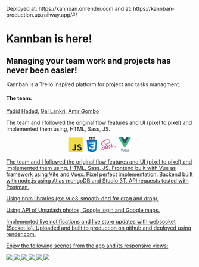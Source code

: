 ﻿<p>Deployed at: https://kannban.onrender.com and at: https://kannban-production.up.railway.app/#/</p>

<h1>Kannban is here!</h1>
<h2>Managing your team work and projects has never been easier!</h2>

<p>Kannban is a Trello inspired platform for project and tasks managment. </p>

<h4>
The team:
</h4>
<p>
<a href="https://github.com/YadidHadad">Yadid Hadad</a>, 
<a href="https://github.com/Gal-lankri">Gal Lankri</a>, 
<a href="https://github.com/amir2679">Amir Gombo</a>
</p>

<p>
The team and I followed the original flow features and UI (pixel to pixel) and implemented them using, HTML, Sass, JS.</p>
<p align="center">
<img src="https://raw.githubusercontent.com/devicons/devicon/master/icons/javascript/javascript-original.svg" alt="javascript" width="40" height="40"/>
<img src="https://raw.githubusercontent.com/devicons/devicon/master/icons/css3/css3-original-wordmark.svg" alt="css3" width="40" height="40"/>
<img src="https://raw.githubusercontent.com/devicons/devicon/master/icons/sass/sass-original.svg" alt="sass" width="40" height="40"/>
<a href="https://vuejs.org/" target="_blank" rel="noreferrer"> <img src="https://raw.githubusercontent.com/devicons/devicon/master/icons/vuejs/vuejs-original-wordmark.svg" alt="vuejs" width="40" height="40"/>

</p>
The team and I followed the original flow features and UI (pixel to pixel) and implemented them using, HTML, Sass, JS.
Frontend built with Vue as framework using Vite and Vuex. Pixel perfect implementation.
Backend built with node.js using Atlas mongoDB and Studio 3T. API requests tested with Postman.
</p>
<p>
Using npm libraries (ex: vue3-smooth-dnd for drag and drop).
</p>
<p>
Using API of Unsplash photos, Google login and Google maps.
</p>
<p>
Implemented live notifications and live store updates with websocket (Socket.io).
Uploaded and built to production on github and deployed using render.com.
</p>

<p>Enjoy the following scenes from the app and its responsive views:</p>

<p float="center">
<img src="https://res.cloudinary.com/dnznyz6om/image/upload/v1673554718/home_wt69gp.png"/>
<img src="https://res.cloudinary.com/dnznyz6om/image/upload/v1673554718/boards_zur9jn.png"/>
<img src="https://res.cloudinary.com/dnznyz6om/image/upload/v1673558217/board_2_qhqvdp.png"/>
<img src="https://res.cloudinary.com/dnznyz6om/image/upload/v1673557754/task_2_tzz7nz.png"/>
<img src="https://res.cloudinary.com/dnznyz6om/image/upload/v1673557911/dashboard_2_ytybkv.png"/>
<img src="https://res.cloudinary.com/dnznyz6om/image/upload/v1673558048/map_2_rs8nr7.png"/>
</p>

